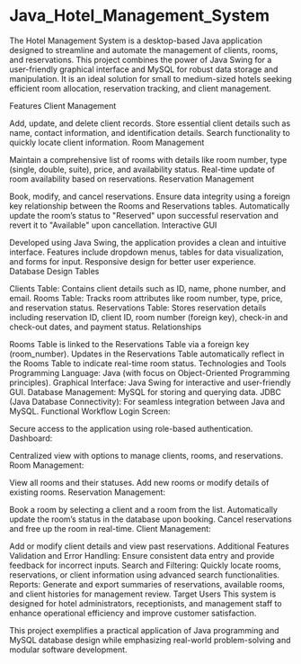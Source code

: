 # Java_Hotel_Management_System
The Hotel Management System is a desktop-based Java application designed to streamline and automate the management of clients, rooms, and reservations. This project combines the power of Java Swing for a user-friendly graphical interface and MySQL for robust data storage and manipulation. 
It is an ideal solution for small to medium-sized hotels seeking efficient room allocation, reservation tracking, and client management.

Features
Client Management

Add, update, and delete client records.
Store essential client details such as name, contact information, and identification details.
Search functionality to quickly locate client information.
Room Management

Maintain a comprehensive list of rooms with details like room number, type (single, double, suite), price, and availability status.
Real-time update of room availability based on reservations.
Reservation Management

Book, modify, and cancel reservations.
Ensure data integrity using a foreign key relationship between the Rooms and Reservations tables.
Automatically update the room’s status to "Reserved" upon successful reservation and revert it to "Available" upon cancellation.
Interactive GUI

Developed using Java Swing, the application provides a clean and intuitive interface.
Features include dropdown menus, tables for data visualization, and forms for input.
Responsive design for better user experience.
Database Design
Tables

Clients Table: Contains client details such as ID, name, phone number, and email.
Rooms Table: Tracks room attributes like room number, type, price, and reservation status.
Reservations Table: Stores reservation details including reservation ID, client ID, room number (foreign key), check-in and check-out dates, and payment status.
Relationships

Rooms Table is linked to the Reservations Table via a foreign key (room_number).
Updates in the Reservations Table automatically reflect in the Rooms Table to indicate real-time room status.
Technologies and Tools
Programming Language: Java (with focus on Object-Oriented Programming principles).
Graphical Interface: Java Swing for interactive and user-friendly GUI.
Database Management: MySQL for storing and querying data.
JDBC (Java Database Connectivity): For seamless integration between Java and MySQL.
Functional Workflow
Login Screen:

Secure access to the application using role-based authentication.
Dashboard:

Centralized view with options to manage clients, rooms, and reservations.
Room Management:

View all rooms and their statuses.
Add new rooms or modify details of existing rooms.
Reservation Management:

Book a room by selecting a client and a room from the list.
Automatically update the room’s status in the database upon booking.
Cancel reservations and free up the room in real-time.
Client Management:

Add or modify client details and view past reservations.
Additional Features
Validation and Error Handling: Ensure consistent data entry and provide feedback for incorrect inputs.
Search and Filtering: Quickly locate rooms, reservations, or client information using advanced search functionalities.
Reports: Generate and export summaries of reservations, available rooms, and client histories for management review.
Target Users
This system is designed for hotel administrators, receptionists, and management staff to enhance operational efficiency and improve customer satisfaction.

This project exemplifies a practical application of Java programming and MySQL database design while emphasizing real-world problem-solving and modular software development.






